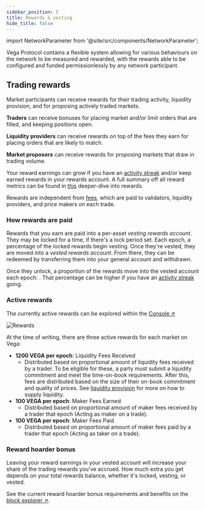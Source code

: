 ```yaml
---
sidebar_position: 5
title: Rewards & vesting
hide_title: false
---
```


import NetworkParameter from '@site/src/components/NetworkParameter';

Vega Protocol contains a flexible system allowing for various behaviours on the network to be measured and rewarded, with the rewards able to be configured and funded permissionlessly by any network participant.

## Trading rewards
Market participants can receive rewards for their trading activity, liquidity provision, and for proposing actively traded markets.

**Traders** can receive bonuses for placing market and/or limit orders that are filled, and keeping positions open. 

**Liquidity providers** can receive rewards on top of the fees they earn for placing orders that are likely to match. 

**Market proposers** can receive rewards for proposing markets that draw in trading volume. 

Your reward earnings can grow if you have an [activity streak](./activity.md) and/or keep earned rewards in your rewards account. A full summary off all reward metrics can be found in [this](../trading-on-vega/discounts-rewards.md) deeper-dive into rewards.

Rewards are independent from [fees](./fees.md), which are paid to validators, liquidity providers, and price makers on each trade.

### How rewards are paid
Rewards that you earn are paid into a per-asset *vesting rewards account*. They may be locked for a time, if there's a lock period set. Each epoch, a percentage of the locked rewards begin vesting. Once they're vested, they are moved into a *vested rewards account*. From there, they can be redeemed by transferring them into your general account and withdrawn.

Once they unlock, a proportion of the rewards move into the vested account each epoch: <NetworkParameter frontMatter={frontMatter} name="current rate" param="rewards.vesting.baseRate" formatter="percent" />. That percentage can be higher if you have an [activity streak](#activity-streak) going.

### Active rewards

The currently active rewards can be explored within the [Console ↗](https://console.vega.xyz/#/rewards)

![Rewards](/img/101/rewards.png)

At the time of writing, there are three active rewards for each market on Vega:

 - **1200 VEGA per epoch**: Liquidity Fees Received
   - Distributed based on proportional amount of liquidity fees received by a trader. To be eligible for these, a party must submit a liquidity commitment and meet the time-on-book requirements. After this, fees are distributed based on the size of their on-book commitment and quality of prices. See [liquidity provision](./liquidity-provision.md) for more on how to supply liquidity.
 - **100 VEGA per epoch**: Maker Fees Earned
   - Distributed based on proportional amount of maker fees received by a trader that epoch (Acting as maker on a trade).
 - **100 VEGA per epoch**: Maker Fees Paid
   - Distributed based on proportional amount of maker fees paid by a trader that epoch (Acting as taker on a trade).

### Reward hoarder bonus
Leaving your reward earnings in your vested account will increase your share of the trading rewards you've accrued. How much extra you get depends on your total rewards balance, whether it's locked, vesting, or vested.

See the current reward hoarder bonus requirements and benefits on the [block explorer ↗](https://explorer.vega.xyz/network-parameters#rewards.vesting.benefitTiers).
